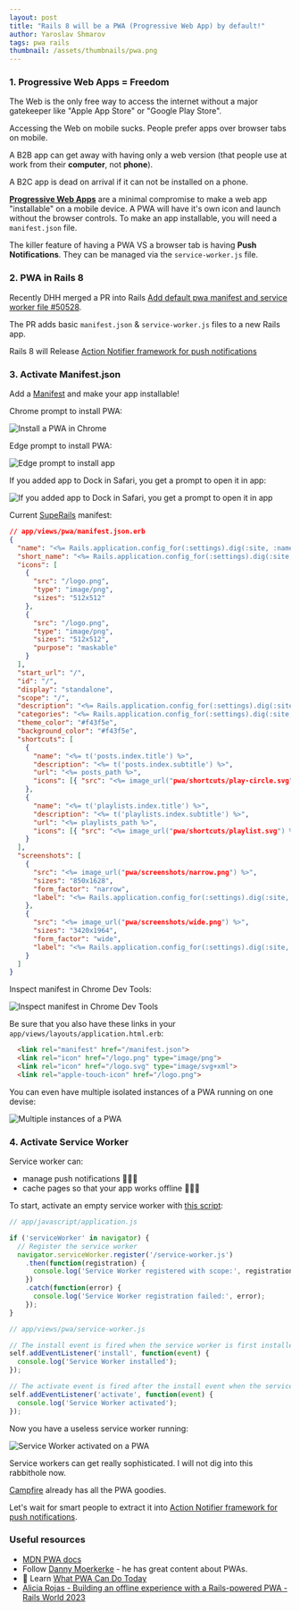 ```yaml
---
layout: post
title: "Rails 8 will be a PWA (Progressive Web App) by default!"
author: Yaroslav Shmarov
tags: pwa rails
thumbnail: /assets/thumbnails/pwa.png
---
```


### 1. Progressive Web Apps = Freedom

The Web is the only free way to access the internet without a major gatekeeper like "Apple App Store" or "Google Play Store".

Accessing the Web on mobile sucks. People prefer apps over browser tabs on mobile.

A B2B app can get away with having only a web version (that people use at work from their **computer**, not **phone**).

A B2C app is dead on arrival if it can not be installed on a phone.

[**Progressive Web Apps**](https://developer.mozilla.org/en-US/docs/Web/Progressive_web_apps) are a minimal compromise to make a web app "installable" on a mobile device. A PWA will have it's own icon and launch without the browser controls. To make an app installable, you will need a `manifest.json` file.

The killer feature of having a PWA VS a browser tab is having **Push Notifications**. They can be managed via the `service-worker.js` file.

### 2. PWA in Rails 8

Recently DHH merged a PR into Rails [Add default pwa manifest and service worker file #50528](https://github.com/rails/rails/pull/50528).

The PR adds basic `manifest.json` & `service-worker.js` files to a new Rails app.

Rails 8 will Release [Action Notifier framework for push notifications](https://github.com/rails/rails/issues/50454)

### 3. Activate Manifest.json

Add a [Manifest](https://developer.mozilla.org/en-US/docs/Web/Manifest) and make your app installable!

Chrome prompt to install PWA:

![Install a PWA in Chrome](/assets/images/pwa-install-chrome.png)

Edge prompt to install PWA:

![Edge prompt to install app](/assets/images/pwa-install-edge.png)

If you added app to Dock in Safari, you get a prompt to open it in app:

![If you added app to Dock in Safari, you get a prompt to open it in app](/assets/images/pwa-open-safari.png)

Current [SupeRails](https://superails.com/) manifest:

```json
// app/views/pwa/manifest.json.erb
{
  "name": "<%= Rails.application.config_for(:settings).dig(:site, :name) %>",
  "short_name": "<%= Rails.application.config_for(:settings).dig(:site, :short_name) %>",
  "icons": [
    {
      "src": "/logo.png",
      "type": "image/png",
      "sizes": "512x512"
    },
    {
      "src": "/logo.png",
      "type": "image/png",
      "sizes": "512x512",
      "purpose": "maskable"
    }
  ],
  "start_url": "/",
  "id": "/",
  "display": "standalone",
  "scope": "/",
  "description": "<%= Rails.application.config_for(:settings).dig(:site, :description) %>",
  "categories": "<%= Rails.application.config_for(:settings).dig(:site, :keywords) %>",
  "theme_color": "#f43f5e",
  "background_color": "#f43f5e",
  "shortcuts": [
    {
      "name": "<%= t('posts.index.title') %>",
      "description": "<%= t('posts.index.subtitle') %>",
      "url": "<%= posts_path %>",
      "icons": [{ "src": "<%= image_url("pwa/shortcuts/play-circle.svg") %>", "sizes": "96x96" }]
    },
    {
      "name": "<%= t('playlists.index.title') %>",
      "description": "<%= t('playlists.index.subtitle') %>",
      "url": "<%= playlists_path %>",
      "icons": [{ "src": "<%= image_url("pwa/shortcuts/playlist.svg") %>", "sizes": "96x96" }]
    }
  ],
  "screenshots": [
    {
      "src": "<%= image_url("pwa/screenshots/narrow.png") %>",
      "sizes": "850x1628",
      "form_factor": "narrow",
      "label": "<%= Rails.application.config_for(:settings).dig(:site, :description) %>"
    },
    {
      "src": "<%= image_url("pwa/screenshots/wide.png") %>",
      "sizes": "3420x1964",
      "form_factor": "wide",
      "label": "<%= Rails.application.config_for(:settings).dig(:site, :description) %>"
    }
  ]
}
```

Inspect manifest in Chrome Dev Tools:

![Inspect manifest in Chrome Dev Tools](/assets/images/pwa-manifest-debug.png)

Be sure that you also have these links in your `app/views/layouts/application.html.erb`:

```html
  <link rel="manifest" href="/manifest.json">
  <link rel="icon" href="/logo.png" type="image/png">
  <link rel="icon" href="/logo.svg" type="image/svg+xml">
  <link rel="apple-touch-icon" href="/logo.png">
```

You can even have multiple isolated instances of a PWA running on one devise:

![Multiple instances of a PWA](/assets/images/pwa-multiple-instances.jpeg)

### 4. Activate Service Worker

Service worker can:
- manage push notifications 💪💪💪
- cache pages so that your app works offline 💪💪💪

To start, activate an empty service worker with [this script](https://developer.mozilla.org/en-US/docs/Web/API/ServiceWorkerRegistration#examples):

```js
// app/javascript/application.js

if ('serviceWorker' in navigator) {
  // Register the service worker
  navigator.serviceWorker.register('/service-worker.js')
    .then(function(registration) {
      console.log('Service Worker registered with scope:', registration.scope);
    })
    .catch(function(error) {
      console.log('Service Worker registration failed:', error);
    });
}
```

```js
// app/views/pwa/service-worker.js

// The install event is fired when the service worker is first installed
self.addEventListener('install', function(event) {
  console.log('Service Worker installed');
});

// The activate event is fired after the install event when the service worker is actually controlling the page
self.addEventListener('activate', function(event) {
  console.log('Service Worker activated');
});
```

Now you have a useless service worker running:

![Service Worker activated on a PWA](/assets/images/pwa-service-worker-activated.png)

Service workers can get really sophisticated. I will not dig into this rabbithole now.

[Campfire](https://once.com/campfire) already has all the PWA goodies.

Let's wait for smart people to extract it into [Action Notifier framework for push notifications](https://github.com/rails/rails/issues/50454).

### Useful resources

- [MDN PWA docs](https://developer.mozilla.org/en-US/docs/Web/Progressive_web_apps)
- Follow [Danny Moerkerke](https://twitter.com/dannymoerkerke) - he has great content about PWAs.
- 🤠 Learn [What PWA Can Do Today](https://whatpwacando.today/)
- [Alicia Rojas - Building an offline experience with a Rails-powered PWA - Rails World 2023](https://www.youtube.com/watch?v=Gj8ov0cOuA0&ab_channel=RubyonRails)
